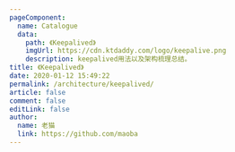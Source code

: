 ```yaml
---
pageComponent:
  name: Catalogue
  data:
    path: 《Keepalived》
    imgUrl: https://cdn.ktdaddy.com/logo/keepalive.png
    description: keepalived用法以及架构梳理总结。
title: 《Keepalived》
date: 2020-01-12 15:49:22
permalink: /architecture/keepalived/
article: false
comment: false
editLink: false
author:
  name: 老猫
  link: https://github.com/maoba
---
```

